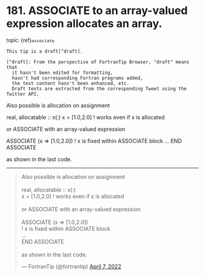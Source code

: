 # <span class='text-muted'>181.</span> ASSOCIATE to an array-valued expression allocates an array.

<span style='font-size: small;' class='text-muted'>topic: {ref}`associate`</span>

```{note}
This tip is a draft[^draft].

[^draft]: From the perspective of FortranTip Browser, "draft" means that
  it hasn't been edited for formatting,
  hasn't had corresponding Fortran programs added,
  the text content hasn't been enhanced, etc.
  Draft texts are extracted from the corresponding Tweet using the Twitter API.
```

Also possible is allocation on assignment 

real, allocatable :: x(:)
x = [1.0,2.0] ! works even if x is allocated

or ASSOCIATE with an array-valued expression

ASSOCIATE (x =&gt; [1.0,2.0])
! x is fixed within ASSOCIATE block
...
END ASSOCIATE

as shown in the last code.


---

<blockquote class="twitter-tweet"><p lang="en" dir="ltr">Also possible is allocation on assignment <br><br>real, allocatable :: x(:)<br>x = [1.0,2.0] ! works even if x is allocated<br><br>or ASSOCIATE with an array-valued expression<br><br>ASSOCIATE (x =&gt; [1.0,2.0])<br>! x is fixed within ASSOCIATE block<br>...<br>END ASSOCIATE<br><br>as shown in the last code.</p>&mdash; FortranTip (@fortrantip) <a href="https://twitter.com/fortrantip/status/1512020145853673478?ref_src=twsrc%5Etfw">April 7, 2022</a></blockquote><script async src="https://platform.twitter.com/widgets.js" charset="utf-8"></script>